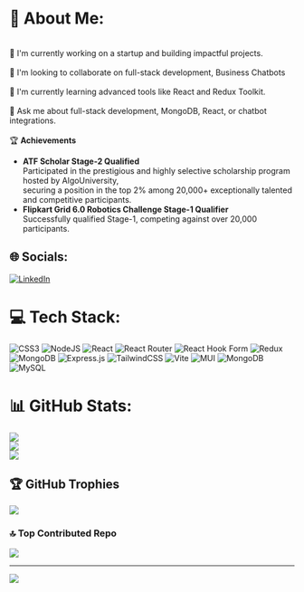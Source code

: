 # 💫 About Me:
<br>🔭 I'm currently working on a startup and building impactful projects.  
<br>👯 I'm looking to collaborate on full-stack development, Business Chatbots  
<br>🌱 I'm currently learning advanced tools like React and Redux Toolkit.  
<br>💬 Ask me about full-stack development, MongoDB, React, or chatbot integrations.  
<br>🏆 **Achievements**  
- **ATF Scholar Stage-2 Qualified**  
  Participated in the prestigious and highly selective scholarship program hosted by AlgoUniversity,  
  securing a position in the top 2% among 20,000+ exceptionally talented and competitive participants.  
- **Flipkart Grid 6.0 Robotics Challenge Stage-1 Qualifier**  
  Successfully qualified Stage-1, competing against over 20,000 participants.  



## 🌐 Socials:
[![LinkedIn](https://img.shields.io/badge/LinkedIn-%230077B5.svg?logo=linkedin&logoColor=white)](https://linkedin.com/in/https://www.linkedin.com/in/kavya-rathod-b36609283/) 

# 💻 Tech Stack:
![CSS3](https://img.shields.io/badge/css3-%231572B6.svg?style=flat-square&logo=css3&logoColor=white) ![NodeJS](https://img.shields.io/badge/node.js-6DA55F?style=flat-square&logo=node.js&logoColor=white) ![React](https://img.shields.io/badge/react-%2320232a.svg?style=flat-square&logo=react&logoColor=%2361DAFB) ![React Router](https://img.shields.io/badge/React_Router-CA4245?style=flat-square&logo=react-router&logoColor=white) ![React Hook Form](https://img.shields.io/badge/React%20Hook%20Form-%23EC5990.svg?style=flat-square&logo=reacthookform&logoColor=white) ![Redux](https://img.shields.io/badge/redux-%23593d88.svg?style=flat-square&logo=redux&logoColor=white) ![MongoDB](https://img.shields.io/badge/MongoDB-%234ea94b.svg?style=flat-square&logo=mongodb&logoColor=white) ![Express.js](https://img.shields.io/badge/express.js-%23404d59.svg?style=flat-square&logo=express&logoColor=%2361DAFB) ![TailwindCSS](https://img.shields.io/badge/tailwindcss-%2338B2AC.svg?style=flat-square&logo=tailwind-css&logoColor=white) ![Vite](https://img.shields.io/badge/vite-%23646CFF.svg?style=flat-square&logo=vite&logoColor=white) ![MUI](https://img.shields.io/badge/MUI-%230081CB.svg?style=flat-square&logo=mui&logoColor=white) ![MongoDB](https://img.shields.io/badge/MongoDB-%234ea94b.svg?style=flat-square&logo=mongodb&logoColor=white) ![MySQL](https://img.shields.io/badge/mysql-4479A1.svg?style=flat-square&logo=mysql&logoColor=white)
# 📊 GitHub Stats:
![](https://github-readme-stats.vercel.app/api?username=kavyarathod05&theme=tokyonight&hide_border=false&include_all_commits=true&count_private=true)<br/>
![](https://github-readme-streak-stats.herokuapp.com/?user=kavyarathod05&theme=tokyonight&hide_border=false)<br/>
![](https://github-readme-stats.vercel.app/api/top-langs/?username=kavyarathod05&theme=tokyonight&hide_border=false&include_all_commits=true&count_private=true&layout=compact)

## 🏆 GitHub Trophies
![](https://github-profile-trophy.vercel.app/?username=kavyarathod05&theme=radical&no-frame=false&no-bg=true&margin-w=4)

### 🔝 Top Contributed Repo
![](https://github-contributor-stats.vercel.app/api?username=kavyarathod05&limit=5&theme=tokyonight&combine_all_yearly_contributions=true)

---
[![](https://visitcount.itsvg.in/api?id=kavyarathod05&icon=0&color=0)](https://visitcount.itsvg.in)

<!-- Proudly created with GPRM ( https://gprm.itsvg.in ) -->
